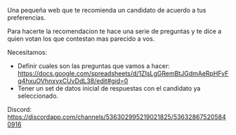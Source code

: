 Una pequeña web que te recomienda un candidato de acuerdo a tus preferencias. 

Para hacerte la recomendacion te hace una serie de preguntas y te dice a quien votan los que contestan mas parecido a vos.

Necesitamos:

* Definir cuales son las preguntas que vamos a hacer: https://docs.google.com/spreadsheets/d/1ZIsLgGRemBtJGdmAeRpHFvFq4hxuOVhnxyxCUvDdL38/edit#gid=0
* Tener un set de datos inicial de respuestas con el candidato ya seleccionado.

Discord: https://discordapp.com/channels/536302995219021825/536328675205840916
